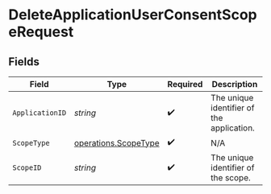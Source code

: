 # DeleteApplicationUserConsentScopeRequest


## Fields

| Field                                                        | Type                                                         | Required                                                     | Description                                                  |
| ------------------------------------------------------------ | ------------------------------------------------------------ | ------------------------------------------------------------ | ------------------------------------------------------------ |
| `ApplicationID`                                              | *string*                                                     | :heavy_check_mark:                                           | The unique identifier of the application.                    |
| `ScopeType`                                                  | [operations.ScopeType](../../models/operations/scopetype.md) | :heavy_check_mark:                                           | N/A                                                          |
| `ScopeID`                                                    | *string*                                                     | :heavy_check_mark:                                           | The unique identifier of the scope.                          |